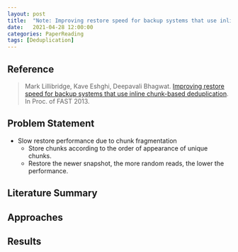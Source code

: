 ```yaml
---
layout: post
title:  "Note: Improving restore speed for backup systems that use inline chunk-based deduplication."
date:   2021-04-28 12:00:00
categories: PaperReading
tags: [Deduplication]
---
```


## Reference

> Mark Lillibridge, Kave Eshghi, Deepavali Bhagwat. [Improving restore speed for backup systems that use inline chunk-based deduplication](https://www.usenix.org/system/files/conference/fast13/fast13-final124.pdf). In Proc. of FAST 2013.

## Problem Statement

* Slow restore performance due to chunk fragmentation
    * Store chunks according to the order of appearance of unique chunks.
    * Restore the newer snapshot, the more random reads, the lower the performance.

<!-- more -->

## Literature Summary

## Approaches

## Results

